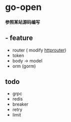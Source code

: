 # go-open
#### 参照某站源码编写
## - feature
- router ( modify  [httprouter](https://github.com/julienschmidt/httprouter))
- token
- body -> model
- orm (gorm)

## todo
- grpc
- redis
- breaker
- retry
- limit
